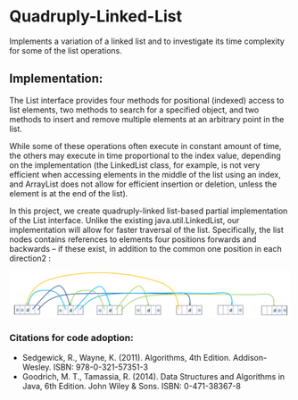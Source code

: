 # Quadruply-Linked-List
Implements a variation of a linked list and to investigate its time complexity for some of the list operations.

## Implementation:
The List interface provides four methods for positional (indexed) access to list elements, two methods to search for a specified object, and two methods to insert and remove multiple elements at an arbitrary point in the list.

While some of these operations often execute in constant amount of time, the others may execute in time proportional to the index value, depending on the implementation (the LinkedList class, for example, is not very efficient when accessing elements in the middle of the list using an index, and ArrayList does not allow for efficient insertion or deletion, unless the element is at the end of the list).

In this project, we create quadruply-linked list-based partial implementation of the List interface. Unlike the existing java.util.LinkedList, our implementation will allow for faster traversal of the list. Specifically, the list nodes contains references to elements four positions forwards and backwards – if these exist, in addition to the common one position in each direction2 :

![alt text](assets/FourLinkedList.png)


### Citations for code adoption:
- Sedgewick, R., Wayne, K. (2011). Algorithms, 4th Edition. Addison-Wesley. ISBN: 978-0-321-57351-3
- Goodrich, M. T., Tamassia, R. (2014). Data Structures and Algorithms in Java, 6th Edition. John Wiley & Sons. ISBN: 0-471-38367-8
